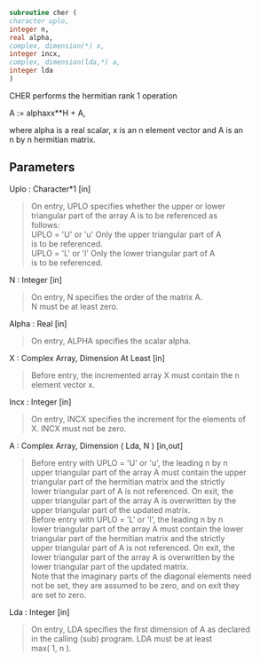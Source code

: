 ```fortran  
subroutine cher (  
character uplo,  
integer n,  
real alpha,  
complex, dimension(*) x,  
integer incx,  
complex, dimension(lda,*) a,  
integer lda  
)  
```  
  
CHER   performs the hermitian rank 1 operation  
  
A := alpha*x*x**H + A,  
  
where alpha is a real scalar, x is an n element vector and A is an  
n by n hermitian matrix.  
  
## Parameters  
Uplo : Character*1 [in]  
> On entry, UPLO specifies whether the upper or lower  
> triangular part of the array A is to be referenced as  
> follows:  
> UPLO = 'U' or 'u'   Only the upper triangular part of A  
> is to be referenced.  
> UPLO = 'L' or 'l'   Only the lower triangular part of A  
> is to be referenced.  
  
N : Integer [in]  
> On entry, N specifies the order of the matrix A.  
> N must be at least zero.  
  
Alpha : Real [in]  
> On entry, ALPHA specifies the scalar alpha.  
  
X : Complex Array, Dimension At Least [in]  
> Before entry, the incremented array X must contain the n  
> element vector x.  
  
Incx : Integer [in]  
> On entry, INCX specifies the increment for the elements of  
> X. INCX must not be zero.  
  
A : Complex Array, Dimension ( Lda, N ) [in,out]  
> Before entry with  UPLO = 'U' or 'u', the leading n by n  
> upper triangular part of the array A must contain the upper  
> triangular part of the hermitian matrix and the strictly  
> lower triangular part of A is not referenced. On exit, the  
> upper triangular part of the array A is overwritten by the  
> upper triangular part of the updated matrix.  
> Before entry with UPLO = 'L' or 'l', the leading n by n  
> lower triangular part of the array A must contain the lower  
> triangular part of the hermitian matrix and the strictly  
> upper triangular part of A is not referenced. On exit, the  
> lower triangular part of the array A is overwritten by the  
> lower triangular part of the updated matrix.  
> Note that the imaginary parts of the diagonal elements need  
> not be set, they are assumed to be zero, and on exit they  
> are set to zero.  
  
Lda : Integer [in]  
> On entry, LDA specifies the first dimension of A as declared  
> in the calling (sub) program. LDA must be at least  
> max( 1, n ).  
  
